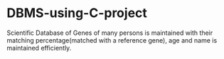 # DBMS-using-C-project
Scientific Database of Genes of many persons is maintained with their matching percentage(matched with a reference gene), age and name is maintained efficiently.
